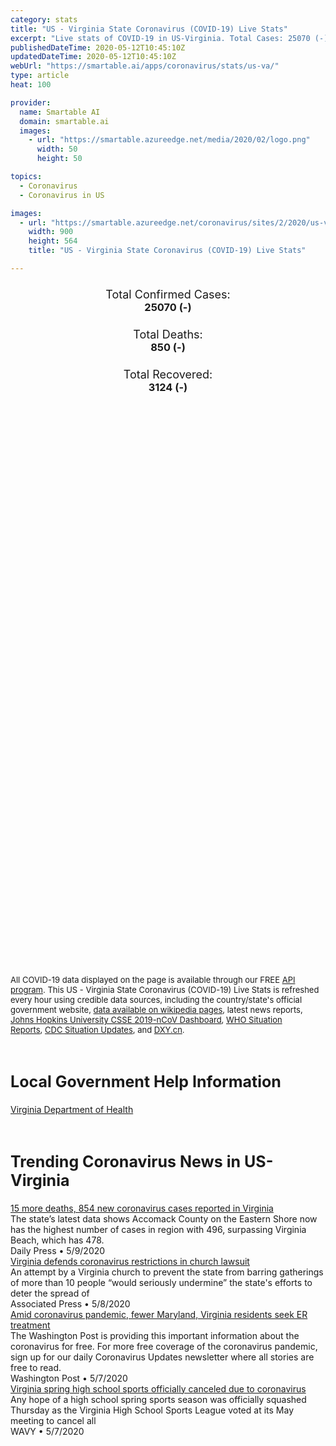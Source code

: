 ```yaml
---
category: stats
title: "US - Virginia State Coronavirus (COVID-19) Live Stats"
excerpt: "Live stats of COVID-19 in US-Virginia. Total Cases: 25070 (-), Deaths: 850 (-), Recoveries: 3124(-)."
publishedDateTime: 2020-05-12T10:45:10Z
updatedDateTime: 2020-05-12T10:45:10Z
webUrl: "https://smartable.ai/apps/coronavirus/stats/us-va/"
type: article
heat: 100

provider:
  name: Smartable AI
  domain: smartable.ai
  images:
    - url: "https://smartable.azureedge.net/media/2020/02/logo.png"
      width: 50
      height: 50

topics:
  - Coronavirus
  - Coronavirus in US

images:
  - url: "https://smartable.azureedge.net/coronavirus/sites/2/2020/us-va.jpg"
    width: 900
    height: 564
    title: "US - Virginia State Coronavirus (COVID-19) Live Stats"

---
```

<div class="total-stats" style="text-align: center;">
    <h3>
	    <div style="font-size: 18px; font-weight: 400;">Total Confirmed Cases:</div>
	    25070 (-)
    </h3>
    <h3>
	    <div style="font-size: 18px; font-weight: 400;">Total Deaths:</div>
	    850 (-)
    </h3>
    <h3>
	    <div style="font-size: 18px; font-weight: 400;">Total Recovered:</div>
	    3124 (-)
    </h3>
</div>

<script type="text/javascript" src="https://www.gstatic.com/charts/loader.js"></script>

<div id="time_series_chart" style="width: 100%; height: 400px;"></div>
<script type="text/javascript">
  google.charts.load('current', {'packages':['corechart']});
  google.charts.setOnLoadCallback(drawChart);
  function drawChart() {
    var data = google.visualization.arrayToDataTable([
      ['Date', 'Total Cases', 'Total Deaths', 'Total Recovered'],
      ['1/22/2020', 0, 0, 0],['1/23/2020', 0, 0, 0],['1/24/2020', 0, 0, 0],['1/25/2020', 0, 0, 0],['1/26/2020', 0, 0, 0],['1/27/2020', 0, 0, 0],['1/28/2020', 0, 0, 0],['1/29/2020', 0, 0, 0],['1/30/2020', 0, 0, 0],['1/31/2020', 0, 0, 0],['2/1/2020', 0, 0, 0],['2/2/2020', 0, 0, 0],['2/3/2020', 0, 0, 0],['2/4/2020', 0, 0, 0],['2/5/2020', 0, 0, 0],['2/6/2020', 0, 0, 0],['2/7/2020', 0, 0, 0],['2/8/2020', 0, 0, 0],['2/9/2020', 0, 0, 0],['2/10/2020', 0, 0, 0],['2/11/2020', 0, 0, 0],['2/12/2020', 0, 0, 0],['2/13/2020', 0, 0, 0],['2/14/2020', 0, 0, 0],['2/15/2020', 0, 0, 0],['2/16/2020', 0, 0, 0],['2/17/2020', 0, 0, 0],['2/18/2020', 0, 0, 0],['2/19/2020', 0, 0, 0],['2/20/2020', 0, 0, 0],['2/21/2020', 0, 0, 0],['2/22/2020', 0, 0, 0],['2/23/2020', 0, 0, 0],['2/24/2020', 0, 0, 0],['2/25/2020', 0, 0, 0],['2/26/2020', 0, 0, 0],['2/27/2020', 0, 0, 0],['2/28/2020', 0, 0, 0],['2/29/2020', 0, 0, 0],['3/1/2020', 0, 0, 0],['3/2/2020', 0, 0, 0],['3/3/2020', 0, 0, 0],['3/4/2020', 0, 0, 0],['3/5/2020', 0, 0, 0],['3/6/2020', 0, 0, 0],['3/7/2020', 0, 0, 0],['3/8/2020', 2, 0, 0],['3/9/2020', 2, 0, 0],['3/10/2020', 8, 0, 0],['3/11/2020', 9, 0, 0],['3/12/2020', 20, 0, 0],['3/13/2020', 37, 0, 0],['3/14/2020', 48, 1, 0],['3/15/2020', 47, 1, 0],['3/16/2020', 55, 2, 0],['3/17/2020', 70, 2, 0],['3/18/2020', 76, 2, 1],['3/19/2020', 103, 2, 1],['3/20/2020', 123, 2, 1],['3/21/2020', 155, 3, 1],['3/22/2020', 241, 6, 1],['3/23/2020', 281, 7, 1],['3/24/2020', 327, 9, 1],['3/25/2020', 421, 13, 1],['3/26/2020', 491, 14, 1],['3/27/2020', 627, 16, 1],['3/28/2020', 754, 17, 1],['3/29/2020', 899, 24, 1],['3/30/2020', 1029, 25, 1],['3/31/2020', 1258, 27, 1],['4/1/2020', 1487, 35, 2],['4/2/2020', 1688, 41, 2],['4/3/2020', 1964, 47, 2],['4/4/2020', 2341, 52, 2],['4/5/2020', 2569, 52, 2],['4/6/2020', 2801, 66, 2],['4/7/2020', 3253, 66, 2],['4/8/2020', 3554, 75, 2],['4/9/2020', 3944, 109, 2],['4/10/2020', 4398, 121, 2],['4/11/2020', 4957, 130, 2],['4/12/2020', 5148, 141, 2],['4/13/2020', 5608, 149, 2],['4/14/2020', 6035, 157, 721],['4/15/2020', 6351, 195, 721],['4/16/2020', 6729, 208, 721],['4/17/2020', 7318, 231, 721],['4/18/2020', 7870, 258, 721],['4/19/2020', 8339, 277, 721],['4/20/2020', 8782, 300, 721],['4/21/2020', 9412, 324, 721],['4/22/2020', 10044, 349, 721],['4/23/2020', 10767, 373, 721],['4/24/2020', 11546, 436, 721],['4/25/2020', 12366, 438, 1672],['4/26/2020', 12970, 448, 1815],['4/27/2020', 13535, 460, 1815],['4/28/2020', 14339, 493, 1815],['4/29/2020', 14961, 523, 2042],['4/30/2020', 15846, 554, 2104],['5/1/2020', 16770, 580, 2208],['5/2/2020', 17731, 619, 2312],['5/3/2020', 18671, 662, 2497],['5/4/2020', 19492, 687, 2497],['5/5/2020', 20256, 713, 2497],['5/6/2020', 20256, 715, 2734],['5/7/2020', 21570, 769, 2734],['5/8/2020', 22342, 812, 2997],['5/9/2020', 23196, 827, 3124],['5/10/2020', 24081, 839, 3124],['5/11/2020', 25070, 850, 3124],['5/12/2020', 25070, 850, 3124],
    ]);
    var options = {
      curveType: 'none',
      chartArea: {'width': '80%', 'height': '80%'},
      legend: { position: 'top' },
      lineWidth: 5,
      colors: ['#f60109', '#444444', '#81B71F']
    };
    var chart = new google.visualization.LineChart(document.getElementById('time_series_chart'));
    chart.draw(data, options);
  }
</script>

<div id="geo_chart" style="width: 100%; height: 500px;"></div>
<script type="text/javascript">
  google.charts.load('current', {
    'packages':['geochart'],
    'mapsApiKey': 'AIzaSyDk1HhVhLaveyKrUhhHZ5YwzIpEcbdal6U'
  });
  google.charts.setOnLoadCallback(drawRegionsMap);
  function drawRegionsMap() {
    var data = google.visualization.arrayToDataTable([
      ['LATITUDE', 'LONGITUDE', 'DESCRIPTION', 'Total Cases', 'Total Deaths'],
      [37.9299, -75.662, "Accomack", 524, 7],[38.9085, -77.2405, "Fairfax", 6200, 243],[38.1266, -78.4386, "Albemarle", 123, 4],[38.6473, -77.3459, "Prince William", 2991, 53],[38.8185, -77.0861, "Alexandria", 1224, 30],[38.8816, -77.091, "Arlington", 1399, 61],[37.7985, -79.7903, "Alleghany", 6, 0],[37.6133, -77.4768, "Henrico", 1083, 110],[37.3366, -77.9882, "Amelia", 18, 1],[37.4487, -79.1057, "Amherst", 16, 1],[39.0768, -77.6536, "Loudoun", 1195, 30],[37.3273, -77.3194, "Chesterfield", 789, 26],[37.3591, -78.8269, "Appomattox", 22, 0],[38.4362, -78.8735, "Harrisonburg", 583, 21],[36.7335, -76.0435, "Virginia Beach", 505, 17],[38.1618, -78.8413, "Augusta", 64, 1],[37.9603, -76.761, "Richmond", 546, 18],[37.3866, -79.7253, "Bedford", 38, 1],[36.6778, -76.3024, "Chesapeake", 340, 9],[38.4597, -77.3806, "Stafford", 384, 2],[37.3783, -79.8206, "Botetourt", 30, 3],[38.4465, -78.9228, "Rockingham", 360, 2],[36.6179, -82.1607, "Bristol", 3, 0],[36.8508, -76.2859, "Norfolk", 308, 5],[38.7479, -77.4838, "Manassas", 428, 3],[36.5759, -77.9839, "Brunswick", 19, 0],[37.2679, -76.7052, "James", 173, 15],[37.2754, -82.0988, "Buchanan", 16, 0],[37.5541, -78.5514, "Buckingham", 246, 1],[36.6953, -76.6398, "Suffolk", 216, 19],[37.7343004, -79.3539238, "Buena Vista", 8, 0],[37.1051, -76.5185, "Newport News", 164, 10],[37.3426, -78.9863, "Campbell", 13, 0],[37.7772, -77.5161, "Hanover", 171, 16],[37.9856, -77.5244, "Caroline", 38, 2],[36.5815, -80.6688, "Carroll", 34, 0],[36.8468, -76.354, "Portsmouth", 208, 8],[37.3441, -77.0687, "Charles", 21, 1],[37.0551, -76.3629, "Hampton", 146, 3],[38.2042, -77.6078, "Spotsylvania", 257, 4],[36.9933, -78.6009, "Charlotte", 12, 0],[38.0375, -78.4855, "Charlottesville", 68, 2],[38.4705, -78.0001, "Culpeper", 276, 5],[39.0902, -78.223, "Frederick", 166, 2],[37.0836, -76.6747, "Isle of Wight", 112, 3],[36.5762, -78.1107, "Mecklenburg", 134, 10],[39.0933, -78.0601, "Clarke", 16, 0],[38.5769, -78.5027, "Page", 129, 12],[37.265, -77.3969, "Colonial Heights", 66, 6],[37.7785, -79.9868, "Covington", 1, 0],[38.654, -77.637, "Fauquier", 180, 4],[36.5778, -77.1989, "Southampton", 131, 1],[37.5013, -80.1119, "Craig", 4, 0],[37.8652, -78.2627, "Fluvanna", 79, 6],[37.4914, -78.2577, "Cumberland", 13, 0],[36.5831, -79.4088, "Danville", 39, 1],[38.7394, -78.6513, "Shenandoah", 250, 6],[37.6973, -77.8944, "Goochland", 81, 5],[37.0676, -80.4405, "Montgomery", 66, 1],[36.9853, -77.7219, "Dinwiddie", 28, 0],[36.6953, -77.5356, "Emporia", 49, 3],[37.4003, -79.1909, "Lynchburg", 69, 1],[37.9187, -76.8667, "Essex", 24, 0],[38.7718, -77.445, "Manassas Park", 135, 2],[37.2352, -76.5146, "York", 57, 2],[38.8847, -77.1751, "Falls Church", 37, 4],[36.9118, -80.3184, "Floyd", 3, 0],[38.9231, -78.1033, "Warren", 86, 1],[38.0212, -77.9985, "Louisa", 56, 0],[37.1233, -79.6971, "Franklin", 28, 1],[37.2746, -79.8888, "Roanoke", 106, 1],[37.2959, -78.4002, "Prince Edward", 66, 2],[38.2992, -77.4872, "Fredericksburg", 61, 0],[36.666, -80.9176, "Galax", 55, 0],[39.1735, -78.1746, "Winchester", 66, 0],[37.3315, -80.8083, "Giles", 8, 0],[37.2766, -76.5043, "Gloucester", 27, 1],[36.816, -77.4689, "Greensville", 47, 7],[36.7022, -81.4413, "Grayson", 15, 0],[37.2357, -77.3325, "Prince George", 45, 0],[38.2991, -78.4367, "Greene", 15, 1],[36.6326, -81.7891, "Washington", 49, 3],[37.034, -77.0956, "Sussex", 34, 1],[36.839, -78.7284, "Halifax", 22, 0],[37.2043, -77.3913, "Petersburg", 48, 2],[38.3282, -77.2423, "King George", 42, 4],[38.136, -78.1879, "Orange", 47, 0],[36.7009, -79.9424, "Henry", 25, 1],[38.4116, -79.5809, "Highland", 2, 0],[37.2915, -77.2985, "Hopewell", 39, 0],[37.6683, -76.8782, "King and Queen", 5, 0],[37.5095, -76.9862, "New Kent", 26, 2],[37.7458, -77.1315, "King William", 12, 1],[37.257, -76.0093, "Northampton", 170, 5],[37.6621, -76.4205, "Lancaster", 6, 0],[37.2692, -76.7076, "Williamsburg", 42, 3],[36.7764, -82.9433, "Lee", 10, 0],[37.126, -82.6071, "Wise", 22, 1],[37.7825, -79.444, "Lexington", 6, 0],[38.2565, -76.9784, "Westmoreland", 38, 0],[36.9608, -78.1283, "Lunenburg", 6, 0],[38.3792, -78.2586, "Madison", 21, 1],[36.6827, -79.8636, "Martinsville", 2, 0],[37.4984, -76.2883, "Mathews", 5, 0],[36.8009, -81.6832, "Smyth", 13, 0],[37.3912302, -76.317414, "Matthews", 5, 0],[37.6395, -76.5747, "Middlesex", 10, 0],[37.9161, -78.9382, "Nelson", 10, 0],[37.1812, -78.1307, "Nottoway", 14, 0],[37.0954, -79.3029, "Pittsylvania", 17, 1],[37.5427, -77.9267, "Powhatan", 18, 0],[36.953, -81.0881, "Wythe", 13, 2],[37.92, -76.4785, "Northumberland", 10, 1],[36.9314, -82.6262, "Norton", 2, 0],[36.9342, -80.7255, "Pulaski", 10, 0],[38.1593, -79.0611, "Staunton", 18, 0],[38.0674, -78.9014, "Waynesboro", 21, 0],[36.6344, -80.1985, "Patrick", 4, 0],[37.1318, -76.3569, "Poquoson", 7, 0],[37.2864, -80.0555, "Salem", 32, 0],[37.1229, -80.5587, "Radford", 3, 0],[37.9901, -79.5067, "Rockbridge", 9, 0],[38.6562, -78.2322, "Rappahannock", 10, 0],[36.6401, -82.5782, "Scott", 7, 2],[36.9792, -82.296, "Russell", 6, 0],[37.1371, -76.8333, "Surry", 5, 1],[37.0879, -81.808, "Tazewell", 7, 0],
    ]);
    var options = {
      backgroundColor: {fill:'transparent',stroke:'#FFF' ,strokeWidth:0 }, 
      displayMode: 'markers',
      region: 'US-VA', 
      resolution: 'metros',
      colorAxis: {colors: ['#F27D81', '#f60109']},
      sizeAxis: {minSize:3,  maxSize:12},
    };
    var chart = new google.visualization.GeoChart(document.getElementById('geo_chart'));
    chart.draw(data, options);
  };
</script>

<div id="geo_table"></div>
<script type="text/javascript">
  google.charts.load('current', {'packages':['table']});
  google.charts.setOnLoadCallback(drawTable);
  function drawTable() {
    var data = new google.visualization.DataTable();
    data.addColumn('string', 'Location');
    data.addColumn('number', 'Total Cases');
    data.addColumn('number', 'New Cases');
    data.addColumn('number', 'Active Cases');
    data.addColumn('number', 'Total Deaths');
    data.addColumn('number', 'New Deaths');
    data.addColumn('number', 'Total Recovered');
    data.addRows([
      [{v:"Accomack", f:"Accomack"}, 524, 0, 517, 7, 0, 0],[{v:"Fairfax", f:"Fairfax"}, 6200, 0, 5957, 243, 0, 0],[{v:"Albemarle", f:"Albemarle"}, 123, 0, 119, 4, 0, 0],[{v:"Prince William", f:"Prince William"}, 2991, 0, 2938, 53, 0, 0],[{v:"Alexandria", f:"Alexandria"}, 1224, 0, 1194, 30, 0, 0],[{v:"Arlington", f:"Arlington"}, 1399, 0, 1338, 61, 0, 0],[{v:"Alleghany", f:"Alleghany"}, 6, 0, 6, 0, 0, 0],[{v:"Henrico", f:"Henrico"}, 1083, 0, 973, 110, 0, 0],[{v:"Amelia", f:"Amelia"}, 18, 0, 17, 1, 0, 0],[{v:"Amherst", f:"Amherst"}, 16, 0, 15, 1, 0, 0],[{v:"Loudoun", f:"Loudoun"}, 1195, 0, 1165, 30, 0, 0],[{v:"Chesterfield", f:"Chesterfield"}, 789, 0, 763, 26, 0, 0],[{v:"Appomattox", f:"Appomattox"}, 22, 0, 22, 0, 0, 0],[{v:"Harrisonburg", f:"Harrisonburg"}, 583, 0, 562, 21, 0, 0],[{v:"Virginia Beach", f:"Virginia Beach"}, 505, 0, 488, 17, 0, 0],[{v:"Augusta", f:"Augusta"}, 64, 0, 63, 1, 0, 0],[{v:"Richmond", f:"Richmond"}, 546, 0, 528, 18, 0, 0],[{v:"Bedford", f:"Bedford"}, 38, 0, 37, 1, 0, 0],[{v:"Chesapeake", f:"Chesapeake"}, 340, 0, 331, 9, 0, 0],[{v:"Stafford", f:"Stafford"}, 384, 0, 382, 2, 0, 0],[{v:"Botetourt", f:"Botetourt"}, 30, 0, 27, 3, 0, 0],[{v:"Rockingham", f:"Rockingham"}, 360, 0, 358, 2, 0, 0],[{v:"Bristol", f:"Bristol"}, 3, 0, 3, 0, 0, 0],[{v:"Norfolk", f:"Norfolk"}, 308, 0, 303, 5, 0, 0],[{v:"Manassas", f:"Manassas"}, 428, 0, 425, 3, 0, 0],[{v:"Brunswick", f:"Brunswick"}, 19, 0, 19, 0, 0, 0],[{v:"James", f:"James"}, 173, 0, 158, 15, 0, 0],[{v:"Buchanan", f:"Buchanan"}, 16, 0, 16, 0, 0, 0],[{v:"Buckingham", f:"Buckingham"}, 246, 0, 245, 1, 0, 0],[{v:"Suffolk", f:"Suffolk"}, 216, 0, 197, 19, 0, 0],[{v:"Buena Vista", f:"Buena Vista"}, 8, 0, 8, 0, 0, 0],[{v:"Newport News", f:"Newport News"}, 164, 0, 154, 10, 0, 0],[{v:"Campbell", f:"Campbell"}, 13, 0, 13, 0, 0, 0],[{v:"Hanover", f:"Hanover"}, 171, 0, 155, 16, 0, 0],[{v:"Caroline", f:"Caroline"}, 38, 0, 36, 2, 0, 0],[{v:"Carroll", f:"Carroll"}, 34, 0, 34, 0, 0, 0],[{v:"Portsmouth", f:"Portsmouth"}, 208, 0, 200, 8, 0, 0],[{v:"Charles", f:"Charles"}, 21, 0, 20, 1, 0, 0],[{v:"Hampton", f:"Hampton"}, 146, 0, 143, 3, 0, 0],[{v:"Spotsylvania", f:"Spotsylvania"}, 257, 0, 253, 4, 0, 0],[{v:"Charlotte", f:"Charlotte"}, 12, 0, 12, 0, 0, 0],[{v:"Charlottesville", f:"Charlottesville"}, 68, 0, 66, 2, 0, 0],[{v:"Culpeper", f:"Culpeper"}, 276, 0, 271, 5, 0, 0],[{v:"Frederick", f:"Frederick"}, 166, 0, 164, 2, 0, 0],[{v:"Isle of Wight", f:"Isle of Wight"}, 112, 0, 109, 3, 0, 0],[{v:"Mecklenburg", f:"Mecklenburg"}, 134, 0, 124, 10, 0, 0],[{v:"Clarke", f:"Clarke"}, 16, 0, 16, 0, 0, 0],[{v:"Page", f:"Page"}, 129, 0, 117, 12, 0, 0],[{v:"Colonial Heights", f:"Colonial Heights"}, 66, 0, 60, 6, 0, 0],[{v:"Covington", f:"Covington"}, 1, 0, 1, 0, 0, 0],[{v:"Fauquier", f:"Fauquier"}, 180, 0, 176, 4, 0, 0],[{v:"Southampton", f:"Southampton"}, 131, 0, 130, 1, 0, 0],[{v:"Craig", f:"Craig"}, 4, 0, 4, 0, 0, 0],[{v:"Fluvanna", f:"Fluvanna"}, 79, 0, 73, 6, 0, 0],[{v:"Cumberland", f:"Cumberland"}, 13, 0, 13, 0, 0, 0],[{v:"Danville", f:"Danville"}, 39, 0, 38, 1, 0, 0],[{v:"Shenandoah", f:"Shenandoah"}, 250, 0, 244, 6, 0, 0],[{v:"Goochland", f:"Goochland"}, 81, 0, 76, 5, 0, 0],[{v:"Montgomery", f:"Montgomery"}, 66, 0, 65, 1, 0, 0],[{v:"Dinwiddie", f:"Dinwiddie"}, 28, 0, 28, 0, 0, 0],[{v:"Emporia", f:"Emporia"}, 49, 0, 46, 3, 0, 0],[{v:"Lynchburg", f:"Lynchburg"}, 69, 0, 68, 1, 0, 0],[{v:"Essex", f:"Essex"}, 24, 0, 24, 0, 0, 0],[{v:"Manassas Park", f:"Manassas Park"}, 135, 0, 133, 2, 0, 0],[{v:"York", f:"York"}, 57, 0, 55, 2, 0, 0],[{v:"Falls Church", f:"Falls Church"}, 37, 0, 33, 4, 0, 0],[{v:"Floyd", f:"Floyd"}, 3, 0, 3, 0, 0, 0],[{v:"Warren", f:"Warren"}, 86, 0, 85, 1, 0, 0],[{v:"Louisa", f:"Louisa"}, 56, 0, 56, 0, 0, 0],[{v:"Franklin", f:"Franklin"}, 28, 0, 27, 1, 0, 0],[{v:"Roanoke", f:"Roanoke"}, 106, 0, 105, 1, 0, 0],[{v:"Prince Edward", f:"Prince Edward"}, 66, 0, 64, 2, 0, 0],[{v:"Fredericksburg", f:"Fredericksburg"}, 61, 0, 61, 0, 0, 0],[{v:"Galax", f:"Galax"}, 55, 0, 55, 0, 0, 0],[{v:"Winchester", f:"Winchester"}, 66, 0, 66, 0, 0, 0],[{v:"Giles", f:"Giles"}, 8, 0, 8, 0, 0, 0],[{v:"Gloucester", f:"Gloucester"}, 27, 0, 26, 1, 0, 0],[{v:"Greensville", f:"Greensville"}, 47, 0, 40, 7, 0, 0],[{v:"Grayson", f:"Grayson"}, 15, 0, 15, 0, 0, 0],[{v:"Prince George", f:"Prince George"}, 45, 0, 45, 0, 0, 0],[{v:"Greene", f:"Greene"}, 15, 0, 14, 1, 0, 0],[{v:"Washington", f:"Washington"}, 49, 0, 46, 3, 0, 0],[{v:"Sussex", f:"Sussex"}, 34, 0, 33, 1, 0, 0],[{v:"Halifax", f:"Halifax"}, 22, 0, 22, 0, 0, 0],[{v:"Petersburg", f:"Petersburg"}, 48, 0, 46, 2, 0, 0],[{v:"King George", f:"King George"}, 42, 0, 38, 4, 0, 0],[{v:"Orange", f:"Orange"}, 47, 0, 47, 0, 0, 0],[{v:"Henry", f:"Henry"}, 25, 0, 24, 1, 0, 0],[{v:"Highland", f:"Highland"}, 2, 0, 2, 0, 0, 0],[{v:"Hopewell", f:"Hopewell"}, 39, 0, 39, 0, 0, 0],[{v:"King and Queen", f:"King and Queen"}, 5, 0, 5, 0, 0, 0],[{v:"New Kent", f:"New Kent"}, 26, 0, 24, 2, 0, 0],[{v:"King William", f:"King William"}, 12, 0, 11, 1, 0, 0],[{v:"Northampton", f:"Northampton"}, 170, 0, 165, 5, 0, 0],[{v:"Lancaster", f:"Lancaster"}, 6, 0, 6, 0, 0, 0],[{v:"Williamsburg", f:"Williamsburg"}, 42, 0, 39, 3, 0, 0],[{v:"Lee", f:"Lee"}, 10, 0, 10, 0, 0, 0],[{v:"Wise", f:"Wise"}, 22, 0, 21, 1, 0, 0],[{v:"Lexington", f:"Lexington"}, 6, 0, 6, 0, 0, 0],[{v:"Westmoreland", f:"Westmoreland"}, 38, 0, 38, 0, 0, 0],[{v:"Lunenburg", f:"Lunenburg"}, 6, 0, 6, 0, 0, 0],[{v:"Madison", f:"Madison"}, 21, 0, 20, 1, 0, 0],[{v:"Martinsville", f:"Martinsville"}, 2, 0, 2, 0, 0, 0],[{v:"Mathews", f:"Mathews"}, 5, 0, 5, 0, 0, 0],[{v:"Smyth", f:"Smyth"}, 13, 0, 13, 0, 0, 0],[{v:"Matthews", f:"Matthews"}, 5, 0, 5, 0, 0, 0],[{v:"Middlesex", f:"Middlesex"}, 10, 0, 10, 0, 0, 0],[{v:"Nelson", f:"Nelson"}, 10, 0, 10, 0, 0, 0],[{v:"Nottoway", f:"Nottoway"}, 14, 0, 14, 0, 0, 0],[{v:"Pittsylvania", f:"Pittsylvania"}, 17, 0, 16, 1, 0, 0],[{v:"Powhatan", f:"Powhatan"}, 18, 0, 18, 0, 0, 0],[{v:"Wythe", f:"Wythe"}, 13, 0, 11, 2, 0, 0],[{v:"Northumberland", f:"Northumberland"}, 10, 0, 9, 1, 0, 0],[{v:"Norton", f:"Norton"}, 2, 0, 2, 0, 0, 0],[{v:"Pulaski", f:"Pulaski"}, 10, 0, 10, 0, 0, 0],[{v:"Staunton", f:"Staunton"}, 18, 0, 18, 0, 0, 0],[{v:"Waynesboro", f:"Waynesboro"}, 21, 0, 21, 0, 0, 0],[{v:"Patrick", f:"Patrick"}, 4, 0, 4, 0, 0, 0],[{v:"Poquoson", f:"Poquoson"}, 7, 0, 7, 0, 0, 0],[{v:"Salem", f:"Salem"}, 32, 0, 32, 0, 0, 0],[{v:"Radford", f:"Radford"}, 3, 0, 3, 0, 0, 0],[{v:"Rockbridge", f:"Rockbridge"}, 9, 0, 9, 0, 0, 0],[{v:"Rappahannock", f:"Rappahannock"}, 10, 0, 10, 0, 0, 0],[{v:"Scott", f:"Scott"}, 7, 0, 5, 2, 0, 0],[{v:"Russell", f:"Russell"}, 6, 0, 6, 0, 0, 0],[{v:"Surry", f:"Surry"}, 5, 0, 4, 1, 0, 0],[{v:"Tazewell", f:"Tazewell"}, 7, 0, 7, 0, 0, 0],
    ]);
    data.setProperty(0, 0, 'style', 'min-width:100px');
    var table = new google.visualization.Table(document.getElementById('geo_table'));
    table.draw(data, {allowHtml: true, sortColumn: 2, sortAscending: false, width: '660px', height: '100%'});
  }
</script>

<span style="font-size: 13px">All COVID-19 data displayed on the page is available through our FREE <a href="https://developer.smartable.ai">API program</a>. This US - Virginia State Coronavirus (COVID-19) Live Stats is refreshed every hour using credible data sources, including the country/state's official government website, <a href="https://en.wikipedia.org/wiki/2019%E2%80%9320_coronavirus_pandemic" target="_blank">data available on wikipedia pages</a>, latest news reports, <a href="https://systems.jhu.edu/research/public-health/ncov/" target="_blank">Johns Hopkins University CSSE 2019-nCoV Dashboard</a>, <a href="https://www.who.int/emergencies/diseases/novel-coronavirus-2019/situation-reports" target="_blank">WHO Situation Reports</a>, <a href="https://www.cdc.gov/coronavirus/2019-ncov/index.html" target="_blank">CDC Situation Updates</a>, and <a href="https://ncov.dxy.cn/ncovh5/view/pneumonia" target="_blank">DXY.cn</a>.</span>

<h2 id="news" class="center" style="margin-top: 60px; font-size: 25px;">Local Government Help Information</h2>
<div class="info center">
<a href="http://www.vdh.virginia.gov/surveillance-and-investigation/novel-coronavirus/" target="_blank">Virginia Department of Health</a>
</div>
<h2 id="news" class="center" style="margin-top: 60px; font-size: 25px;">Trending Coronavirus News in US-Virginia</h2>
<div class="row">
<div class="col-md-6 col-sm-12">
  <div class="content-card">
	<a href="https://www.dailypress.com/news/health/vp-nw-may-9-coronavirus-numbers-20200509-4utdi5dntzhutghwh7rt57mg7e-story.html"><div class="card-image" style="background-image: url(https://www.dailypress.com/resizer/P_GoRahJ00EBJv2HZlOL6Wk9M5I=/1200x0/top/arc-anglerfish-arc2-prod-tronc.s3.amazonaws.com/public/2ZS7YFYMG5BPNNWCI5IYJC6Z6U.jpg)"></div></a>
	<div class="content">
		<div class="card-title"><a href="https://www.dailypress.com/news/health/vp-nw-may-9-coronavirus-numbers-20200509-4utdi5dntzhutghwh7rt57mg7e-story.html">15 more deaths, 854 new coronavirus cases reported in Virginia</a></div>
		<div class="card-excerpt">The state’s latest data shows Accomack County on the Eastern Shore now has the highest number of cases in region with 496, surpassing Virginia Beach, which has 478.</div>
		<div class="card-meta">
			<span class="card-provider">Daily Press</span> • <span class="card-date">5/9/2020</span>
		</div>
	</div>
  </div>
</div>
<div class="col-md-6 col-sm-12">
  <div class="content-card">
	<a href="https://apnews.com/e8e3e00f7017adef8eee9a8a68127a87"><div class="card-image" style="background-image: url(https://storage.googleapis.com/afs-prod/media/989d7cc476ab4e5a83081031e8a2710e/3000.jpeg)"></div></a>
	<div class="content">
		<div class="card-title"><a href="https://apnews.com/e8e3e00f7017adef8eee9a8a68127a87">Virginia defends coronavirus restrictions in church lawsuit</a></div>
		<div class="card-excerpt">An attempt by a Virginia church to prevent the state from barring gatherings of more than 10 people “would seriously undermine” the state's efforts to deter the spread of</div>
		<div class="card-meta">
			<span class="card-provider">Associated Press</span> • <span class="card-date">5/8/2020</span>
		</div>
	</div>
  </div>
</div>
<div class="col-md-6 col-sm-12">
  <div class="content-card">
	<a href="https://www.washingtonpost.com/local/amid-coronavirus-pandemic-fewer-maryland-residents-seek-er-treatment/2020/05/07/acc42a20-9068-11ea-9e23-6914ee410a5f_story.html"><div class="card-image" style="background-image: url(https://www.washingtonpost.com/resizer/u2cCzVmH0dqN2bpZW8A7bZ9yLUg=/1440x0/smart/arc-anglerfish-washpost-prod-washpost.s3.amazonaws.com/public/JNXIRXUQR4I6VEZCUKPHL374SM.jpg)"></div></a>
	<div class="content">
		<div class="card-title"><a href="https://www.washingtonpost.com/local/amid-coronavirus-pandemic-fewer-maryland-residents-seek-er-treatment/2020/05/07/acc42a20-9068-11ea-9e23-6914ee410a5f_story.html">Amid coronavirus pandemic, fewer Maryland, Virginia residents seek ER treatment</a></div>
		<div class="card-excerpt">The Washington Post is providing this important information about the coronavirus for free. For more free coverage of the coronavirus pandemic, sign up for our daily Coronavirus Updates newsletter where all stories are free to read.</div>
		<div class="card-meta">
			<span class="card-provider">Washington Post</span> • <span class="card-date">5/7/2020</span>
		</div>
	</div>
  </div>
</div>
<div class="col-md-6 col-sm-12">
  <div class="content-card">
	<a href="https://www.wavy.com/sports/local-sports/virginia-spring-high-school-sports-officially-canceled-due-to-coronavirus/"><div class="card-image" style="background-image: url(https://www.wavy.com/wp-content/uploads/sites/3/2020/05/thumbnail_Coronavirus-Update-3.png?w=1280&h=720&crop=1)"></div></a>
	<div class="content">
		<div class="card-title"><a href="https://www.wavy.com/sports/local-sports/virginia-spring-high-school-sports-officially-canceled-due-to-coronavirus/">Virginia spring high school sports officially canceled due to coronavirus</a></div>
		<div class="card-excerpt">Any hope of a high school spring sports season was officially squashed Thursday as the Virginia High School Sports League voted at its May meeting to cancel all</div>
		<div class="card-meta">
			<span class="card-provider">WAVY</span> • <span class="card-date">5/7/2020</span>
		</div>
	</div>
  </div>
</div>

</div>

